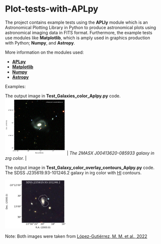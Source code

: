 # Plot-tests-with-APLpy
The project contains example tests using the __APLly__ module which is an Astronomical Plotting Library in Python to produce astronomical plots using astronomical imaging data in FITS format. Furthermore, the example tests use modules like __Matplotlib__, which is amply used in graphics production with Python; __Numpy__, and __Astropy__.

More information on the modules used:
+ [__APLpy__](https://aplpy.github.io/index.html)
+ [__Matplotlib__](https://matplotlib.org/)
+ [__Numpy__](https://numpy.org/)
+ [__Astropy__](https://www.astropy.org/)

Examples:

The output image in __Test_Galaxies_color_Aplpy.py__ code.
<img src="Files/2MASX_J00413620-0859339_DesiLegacy-zrg_2.png" width="200">
| *The 2MASX J00413620-085933 galaxy in zrg color.* |


The output image in __Test_Galaxy_color_overlay_contours_Aplpy.py__ code. The SDSS J235619.93-101246.2 galaxy in irg color with [HI](https://en.wikipedia.org/wiki/Hydrogen_line) contours.

<img src="Files/SDSS_J235619-101246_irg_cont_mom0_v3.png" width="200">



Note: Both images were taken from [López-Gutiérrez, M. M. et al., 2022](https://ui.adsabs.harvard.edu/abs/2022MNRAS.517.1218L/abstract)
